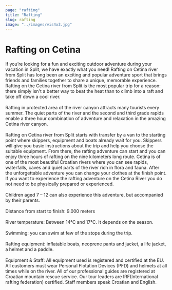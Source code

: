 ```yaml
---
page: "rafting"
title: "Rafting"
slug: rafting
image: "../images/vis4x3.jpg"
---
```


# Rafting on Cetina

If you’re looking for a fun and exciting outdoor adventure during your vacation in Split, we have exactly what you need!
Rafting on Cetina river from Split has long been an exciting and popular adventure sport that brings friends and families together to share a unique, memorable experience.
Rafting on the Cetina river from Split is the most popular trip for a reason: there simply isn't a better way to beat the heat than to climb into a raft and take off down a cool river.
<br /> <br /> 
Rafting in protected area of the river canyon attracts many tourists every summer. The quiet parts of the river and the second and third grade rapids enable a three hour combination of adventure and relaxation in the amazing Cetina river canyon.
<br /> <br /> 
Rafting on Cetina river from Split starts with transfer by a van to the starting point where skippers, equipment and boats already wait for you. Skippers will give you basic instructions about the trip and help you choose the suitable equipment.
From there, the rafting adventure can start and you can enjoy three hours of rafting on the nine kilometers long route. Cetina is of one of the most beautiful Croatian rivers where you can see rapids, waterfalls, caves and quiet parts of the river rich in flora and fauna. After the unforgettable adventure you can change your clothes at the finish point.
If you want to experience the rafting adventure on the Cetina River you do not need to be physically prepared or experienced.
<br /> <br /> 
Children aged 7 – 12 can also experience this adventure, but accompanied by their parents.
<br /> <br /> 
Distance from start to finish: 9.000 meters
<br /> <br /> 
River temperature: Between 14°C and 17°C. It depends on the season.
<br /> <br /> 
Swimming: you can swim at few of the stops during the trip.
<br /> <br /> 
Rafting equipment: inflatable boats, neoprene pants and jacket, a life jacket, a helmet and a paddle.
<br /> <br /> 
Equipment & Staff: All equipment used is registered and certified at the EU. All customers must wear Personal Flotation Devices (PFD) and helmets at all times while on the river. All of our professional guides are registered at Croatian mountain rescue service. Our tour leaders are IRF(International rafting federation) certified. Staff members speak Croatian and English.
<br /> <br /> 